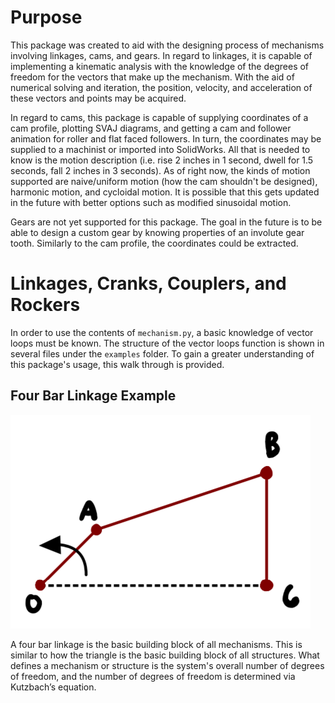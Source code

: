 # Purpose
This package was created to aid with the designing process of mechanisms involving linkages, cams, and gears. In regard 
to linkages, it is capable of implementing a kinematic analysis with the knowledge of the degrees of freedom for the 
vectors that make up the mechanism. With the aid of numerical solving and iteration, the position, velocity, and 
acceleration of these vectors and points may be acquired. 

In regard to cams, this package is capable of supplying coordinates of a cam profile, plotting SVAJ diagrams, and 
getting a cam and follower animation for roller and flat faced followers. In turn, the coordinates may be supplied to a 
machinist or imported into SolidWorks. All that is needed to know is the motion description (i.e. 
rise 2 inches in 1 second, dwell for 1.5 seconds, fall 2 inches in 3 seconds). As of right now, the kinds of motion 
supported are naive/uniform motion (how the cam shouldn't be designed), harmonic motion, and cycloidal motion. It is 
possible that this gets updated in the future with better options such as modified sinusoidal motion. 

Gears are not yet supported for this package. The goal in the future is to be able to design a custom gear by knowing 
properties of an involute gear tooth. Similarly to the cam profile, the coordinates could be extracted. 

# Linkages, Cranks, Couplers, and Rockers
In order to use the contents of `mechanism.py`, a basic knowledge of vector loops must be known. The structure of the 
vector loops function is shown in several files under the `examples` folder. To gain a greater understanding of this 
package's usage, this walk through is provided. 

## Four Bar Linkage Example

![image not found](images/fourbarlinkage.PNG)

A four bar linkage is the basic building block of all mechanisms. This is similar to how the triangle is the basic 
building block of all structures. What defines a mechanism or structure is the system's overall number of degrees of 
freedom, and the number of degrees of freedom is determined via Kutzbach’s equation. 
